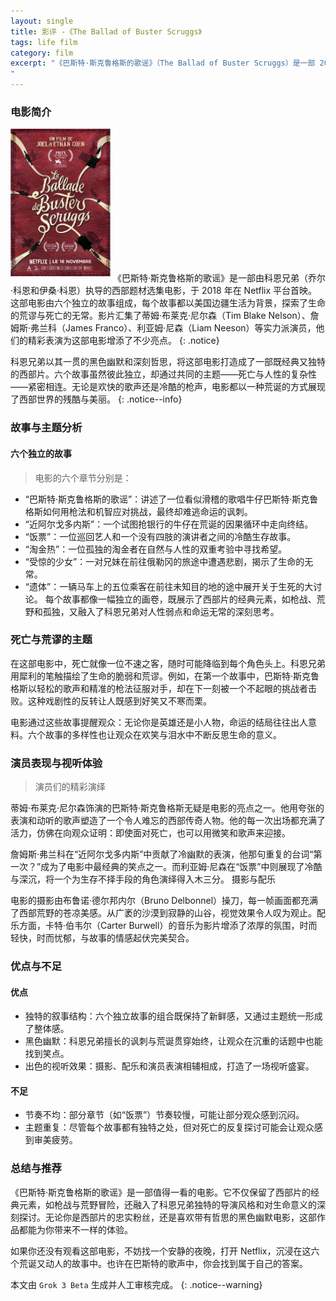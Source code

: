 ```yaml
---
layout: single
title: 影评 -《The Ballad of Buster Scruggs》
tags: life film
category: film
excerpt: "《巴斯特·斯克鲁格斯的歌谣》（The Ballad of Buster Scruggs）是一部 2018 年由科恩兄弟（Joel 和 Ethan Coen）执导的西部选集电影，通过六个独立的故事探索了美国边疆生活的多面性。这部电影在第 75 届威尼斯国际电影节上首映，并获得了最佳编剧金奥斯卡奖，随后于 2018 年 11 月 16 日在 Netflix 上全球上线，获得了国家评论委员会 2018 年十大电影之一的荣誉，并在第 91 届奥斯卡奖中获得最佳改编剧本、最佳服装设计和最佳原创歌曲提名。
"
---
```


### 电影简介

<img alt="《The Ballad of Buster Scruggs》" src="/assets/film-covers/the-ballad-of-buster-scruggs.jpg" width="160" style="margin-bottom: 8px;" class="align-left" /> 《巴斯特·斯克鲁格斯的歌谣》是一部由科恩兄弟（乔尔·科恩和伊桑·科恩）执导的西部题材选集电影，于 2018 年在 Netflix 平台首映。这部电影由六个独立的故事组成，每个故事都以美国边疆生活为背景，探索了生命的荒谬与死亡的无常。影片汇集了蒂姆·布莱克·尼尔森（Tim Blake Nelson）、詹姆斯·弗兰科（James Franco）、利亚姆·尼森（Liam Neeson）等实力派演员，他们的精彩表演为这部电影增添了不少亮点。
{: .notice}

科恩兄弟以其一贯的黑色幽默和深刻哲思，将这部电影打造成了一部既经典又独特的西部片。六个故事虽然彼此独立，却通过共同的主题——死亡与人性的复杂性——紧密相连。无论是欢快的歌声还是冷酷的枪声，电影都以一种荒诞的方式展现了西部世界的残酷与美丽。
{: .notice--info}

### 故事与主题分析

#### 六个独立的故事

> 电影的六个章节分别是：

* “巴斯特·斯克鲁格斯的歌谣”：讲述了一位看似滑稽的歌唱牛仔巴斯特·斯克鲁格斯如何用枪法和机智应对挑战，最终却难逃命运的讽刺。
* “近阿尔戈多内斯”：一个试图抢银行的牛仔在荒诞的因果循环中走向终结。
* “饭票”：一位巡回艺人和一个没有四肢的演讲者之间的冷酷生存故事。
* “淘金热”：一位孤独的淘金者在自然与人性的双重考验中寻找希望。
* “受惊的少女”：一对兄妹在前往俄勒冈的旅途中遭遇悲剧，揭示了生命的无常。
* “遗体”：一辆马车上的五位乘客在前往未知目的地的途中展开关于生死的大讨论。
每个故事都像一幅独立的画卷，既展示了西部片的经典元素，如枪战、荒野和孤独，又融入了科恩兄弟对人性弱点和命运无常的深刻思考。

### 死亡与荒谬的主题

在这部电影中，死亡就像一位不速之客，随时可能降临到每个角色头上。科恩兄弟用犀利的笔触描绘了生命的脆弱和荒谬。例如，在第一个故事中，巴斯特·斯克鲁格斯以轻松的歌声和精准的枪法征服对手，却在下一刻被一个不起眼的挑战者击败。这种戏剧性的反转让人既感到好笑又不寒而栗。

电影通过这些故事提醒观众：无论你是英雄还是小人物，命运的结局往往出人意料。六个故事的多样性也让观众在欢笑与泪水中不断反思生命的意义。

### 演员表现与视听体验

> 演员们的精彩演绎

蒂姆·布莱克·尼尔森饰演的巴斯特·斯克鲁格斯无疑是电影的亮点之一。他用夸张的表演和动听的歌声塑造了一个令人难忘的西部传奇人物。他的每一次出场都充满了活力，仿佛在向观众证明：即使面对死亡，也可以用微笑和歌声来迎接。

詹姆斯·弗兰科在“近阿尔戈多内斯”中贡献了冷幽默的表演，他那句重复的台词“第一次？”成为了电影中最经典的笑点之一。而利亚姆·尼森在“饭票”中则展现了冷酷与深沉，将一个为生存不择手段的角色演绎得入木三分。
摄影与配乐

电影的摄影由布鲁诺·德尔邦内尔（Bruno Delbonnel）操刀，每一帧画面都充满了西部荒野的苍凉美感。从广袤的沙漠到寂静的山谷，视觉效果令人叹为观止。配乐方面，卡特·伯韦尔（Carter Burwell）的音乐为影片增添了浓厚的氛围，时而轻快，时而忧郁，与故事的情感起伏完美契合。

### 优点与不足

#### 优点

* 独特的叙事结构：六个独立故事的组合既保持了新鲜感，又通过主题统一形成了整体感。
* 黑色幽默：科恩兄弟擅长的讽刺与荒诞贯穿始终，让观众在沉重的话题中也能找到笑点。
* 出色的视听效果：摄影、配乐和演员表演相辅相成，打造了一场视听盛宴。

#### 不足

* 节奏不均：部分章节（如“饭票”）节奏较慢，可能让部分观众感到沉闷。
* 主题重复：尽管每个故事都有独特之处，但对死亡的反复探讨可能会让观众感到审美疲劳。
  
### 总结与推荐

《巴斯特·斯克鲁格斯的歌谣》是一部值得一看的电影。它不仅保留了西部片的经典元素，如枪战与荒野冒险，还融入了科恩兄弟独特的导演风格和对生命意义的深刻探讨。无论你是西部片的忠实粉丝，还是喜欢带有哲思的黑色幽默电影，这部作品都能为你带来不一样的体验。

如果你还没有观看这部电影，不妨找一个安静的夜晚，打开 Netflix，沉浸在这六个荒诞又动人的故事中。也许在巴斯特的歌声中，你会找到属于自己的答案。

本文由 `Grok 3 Beta` 生成并人工审核完成。
{: .notice--warning}
